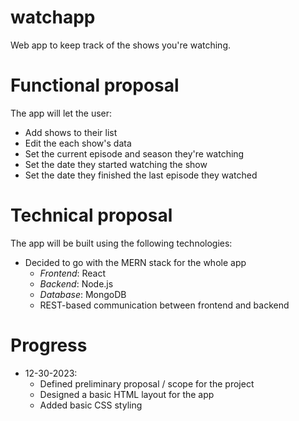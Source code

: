 # watchapp

Web app to keep track of the shows you're watching.

# Functional proposal

The app will let the user:

-   Add shows to their list
-   Edit the each show's data
-   Set the current episode and season they're watching
-   Set the date they started watching the show
-   Set the date they finished the last episode they watched

# Technical proposal

The app will be built using the following technologies:

-   Decided to go with the MERN stack for the whole app
    -   _Frontend_: React
    -   _Backend_: Node.js
    -   _Database_: MongoDB
    -   REST-based communication between frontend and backend

# Progress

-   12-30-2023:
    -   Defined preliminary proposal / scope for the project
    -   Designed a basic HTML layout for the app
    -   Added basic CSS styling
